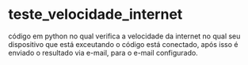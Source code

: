 # teste_velocidade_internet
código em python no qual verifica a velocidade da internet no qual seu dispositivo que está exceutando o código está conectado, após isso é enviado o resultado via e-mail, para o e-mail configurado.

